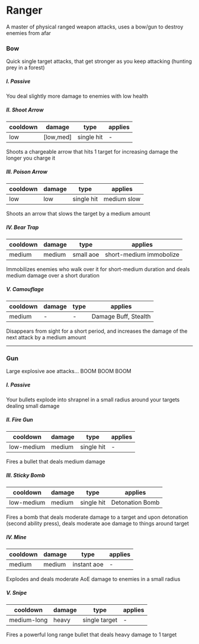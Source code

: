 # Ranger
A master of physical ranged weapon attacks, uses a bow/gun to destroy enemies from afar

### Bow
Quick single target attacks, that get stronger as you keep attacking (hunting prey in a forest)


##### I. Passive
You deal slightly more damage to enemies with low health


##### II. Shoot Arrow
cooldown | damage | type | applies
--- | --- | --- | ---
low | [low,med] | single hit | -

Shoots a chargeable arrow that hits 1 target for increasing damage the longer you charge it


##### III. Poison Arrow
cooldown | damage | type | applies
--- | --- | --- | ---
low | low | single hit | medium slow

Shoots an arrow that slows the target by a medium amount


##### IV. Bear Trap
cooldown | damage | type | applies
--- | --- | --- | ---
medium | medium | small aoe | short-medium immobolize

Immobilizes enemies who walk over it for short-medium duration and deals medium damage over a short duration


##### V. Camouflage
cooldown | damage | type | applies
--- | --- | --- | ---
medium | - | - | Damage Buff, Stealth

Disappears from sight for a short period, and increases the damage of the next attack by a medium amount


---

### Gun
Large explosive aoe attacks… BOOM BOOM BOOM


##### I. Passive
Your bullets explode into shrapnel in a small radius around your targets dealing small damage


##### II. Fire Gun
cooldown | damage | type | applies
--- | --- | --- | ---
low-medium | medium | single hit | -

Fires a bullet that deals medium damage


##### III. Sticky Bomb
cooldown | damage | type | applies
--- | --- | --- | ---
low-medium | medium | single hit | Detonation Bomb

Fires a bomb that deals moderate damage to a target and upon detonation (second ability press), deals moderate aoe damage to things around target


##### IV. Mine
cooldown | damage | type | applies
--- | --- | --- | ---
medium | medium | instant aoe | -

Explodes and deals moderate AoE damage to enemies in a small radius


##### V. Snipe
cooldown | damage | type | applies
--- | --- | --- | ---
medium-long | heavy | single target | -

Fires a powerful long range bullet that deals heavy damage to 1 target

